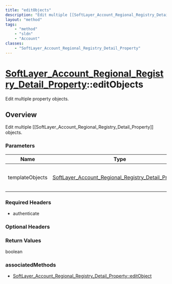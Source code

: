 ```yaml
---
title: "editObjects"
description: "Edit multiple [[SoftLayer_Account_Regional_Registry_Detail_Property]] objects."
layout: "method"
tags:
    - "method"
    - "sldn"
    - "Account"
classes:
    - "SoftLayer_Account_Regional_Registry_Detail_Property"
---
```

# [SoftLayer_Account_Regional_Registry_Detail_Property](/reference/services/SoftLayer_Account_Regional_Registry_Detail_Property)::editObjects

Edit multiple property objects.


## Overview 
Edit multiple [[SoftLayer_Account_Regional_Registry_Detail_Property]] objects. 

### Parameters 
|Name | Type | Description |
| --- | --- | --- |
|templateObjects| <a href='/reference/datatypes/SoftLayer_Account_Regional_Registry_Detail_Property'>SoftLayer_Account_Regional_Registry_Detail_Property[] </a>| An array of skeleton SoftLayer_Account_Regional_Registry_Detail_Property objects with only the properties defined that you wish to change. Unchanged properties are left alone.|


### Required Headers
* authenticate

### Optional Headers

### Return Values
boolean


### associatedMethods

*  [SoftLayer_Account_Regional_Registry_Detail_Property::editObject](/reference/services/SoftLayer_Account_Regional_Registry_Detail_Property/editObject )

